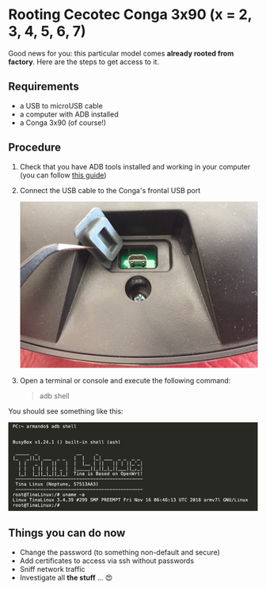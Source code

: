 # Rooting Cecotec Conga 3x90 (x = 2, 3, 4, 5, 6, 7)

Good news for you: this particular model comes **already rooted from factory**. Here are the steps to get access to it.

## Requirements

* a USB to microUSB cable
* a computer with ADB installed
* a Conga 3x90 (of course!)

## Procedure

1. Check that you have ADB tools installed and working in your computer (you can follow [this guide](https://www.xda-developers.com/install-adb-windows-macos-linux/))

2. Connect the USB cable to the Conga's frontal USB port

	![frontal usb port](frontal-usb-port.jpg)

3. Open a terminal or console and execute the following command:

	> adb shell

You should see something like this:

![Tina-Linux](tina-linux.png)

## Things you can do now
* Change the password (to something non-default and secure)
* Add certificates to access via ssh without passwords
* Sniff network traffic
* Investigate all **the stuff** ... 😍
